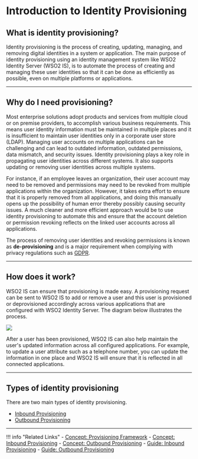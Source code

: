 # Introduction to Identity Provisioning

## What is identity provisioning? 

Identity provisioning is the process of creating, updating, managing, and removing digital identities in a system or application. The main purpose of identity provisioning using an identity management system like WSO2 Identity Server (WSO2 IS), is to automate the process of creating and managing these user identities so that it can be done as efficiently as possible, even on multiple platforms or applications. 

----

## Why do I need provisioning?

Most enterprise solutions adopt products and services from multiple cloud or on premise providers, to accomplish various business requirements. This means user identity information must be maintained in multiple places and it is insufficient to maintain user identities only in a corporate user store (LDAP). Managing user accounts on multiple applications can be challenging and can lead to outdated information, outdated permissions, data mismatch, and security issues. Identity provisioning plays a key role in propagating user identities across different systems. It also supports updating or removing user identities across multiple systems. 

For instance, if an employee leaves an organization, their user account may need to be removed and permissions may need to be revoked from multiple applications within the organization. However, it takes extra effort to ensure that it is properly removed from all applications, and doing this manually opens up the possibility of human error thereby possibly causing security issues. A much cleaner and more efficient approach would be to use identity provisioning to automate this and ensure that the account deletion or permission revoking reflects on the linked user accounts across all applications.

The process of removing user identities and revoking permissions is known as **de-provisioning** and is a major requirement when complying with privacy regulations such as [GDPR](TODO:link-to-concept).

---

## How does it work?

WSO2 IS can ensure that provisioning is made easy. A provisioning request can be sent to WSO2 IS to add or remove a user and this user is provisioned or deprovisioned accordingly across various applications that are configured with WSO2 Identity Server. The diagram below illustrates the process.

<img name='identity-provisioning-diagram' src='../../../assets/img/concepts/identity-provisioning.png' class='img-zoomable'/>

After a user has been provisioned, WSO2 IS can also help maintain the user's updated information across all configured applications. For example, to update a user attribute such as a telephone number, you can update the information in one place and WSO2 IS will ensure that it is reflected in all connected applications.

----

## Types of identity provisioning

There are two main types of identity provisioning.

- [Inbound Provisioning](TODO:link-to-concept)
- [Outbound Provisioning](TODO:link-to-concept)

----
 
!!! info "Related Links"
    - [Concept: Provisioning Framework](TODO:link-to-concept)
    - [Concept: Inbound Provisioning](TODO:link-to-concept)
    - [Concept: Outbound Provisioning](TODO:link-to-concept)
    - [Guide: Inbound Provisioning](../../../guides/identity-lifecycles/inbound-provisioning)
    - [Guide: Outbound Provisioning](../../guides/identity-lifecycles/outbound-provisioning)


